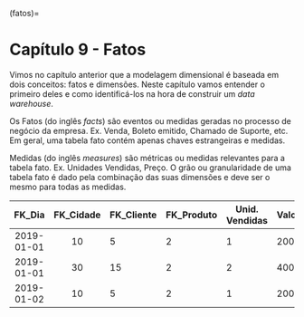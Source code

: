(fatos)=
# Capítulo 9 - Fatos

Vimos no capítulo anterior que a modelagem dimensional é baseada em dois conceitos: fatos e dimensões. Neste capítulo vamos entender o primeiro deles e como identificá-los na hora de construir um *data warehouse*.

Os Fatos (do inglês *facts*) são eventos ou medidas geradas no processo de negócio da empresa. Ex. Venda, Boleto emitido, Chamado de Suporte, etc. Em geral, uma tabela fato contém apenas chaves estrangeiras e medidas. 

Medidas (do inglês *measures*) são métricas ou medidas relevantes para a tabela fato. Ex. Unidades Vendidas, Preço. O grão ou granularidade de uma tabela fato é dado pela combinação das suas dimensões e deve ser o mesmo para todas as medidas.


|   FK_Dia   | FK_Cidade | FK_Cliente | FK_Produto | Unid. Vendidas | Valor |
|:----------:|:---------:|------------|------------|----------------|-------|
| 2019-01-01 | 10        | 5          | 2          | 1              | 200   |
| 2019-01-01 | 30        | 15         | 2          | 2              | 400   |
| 2019-01-02 | 10        | 5          | 2          | 1              | 200   |
